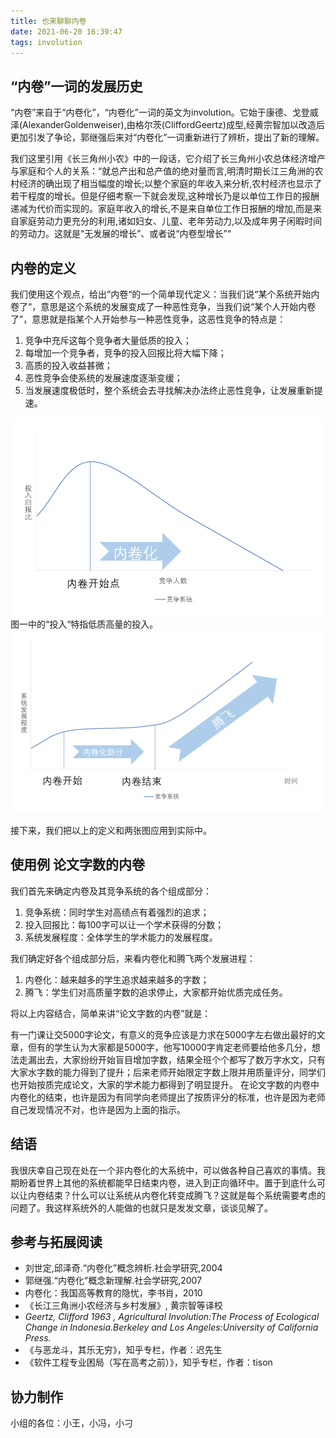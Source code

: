 ```yaml
---
title: 也来聊聊内卷
date: 2021-06-20 16:39:47
tags: involution 
---
```

## “内卷”一词的发展历史
“内卷”来自于“内卷化”，“内卷化”一词的英文为involution。它始于康德、戈登威泽(AlexanderGoldenweiser),由格尔茨(CliffordGeertz)成型,经黄宗智加以改造后更加引发了争论，郭继强后来对“内卷化”一词重新进行了辨析，提出了新的理解。

我们这里引用《长三角州小农》中的一段话，它介绍了长三角州小农总体经济增产与家庭和个人的关系：“就总产出和总产值的绝对量而言,明清时期长江三角洲的农村经济的确出现了相当幅度的增长;以整个家庭的年收入来分析,农村经济也显示了若干程度的增长。但是仔细考察一下就会发现,这种增长乃是以单位工作日的报酬递减为代价而实现的。家庭年收入的增长,不是来自单位工作日报酬的增加,而是来自家庭劳动力更充分的利用,诸如妇女、儿童、老年劳动力,以及成年男子闲暇时间的劳动力。这就是“无发展的增长”、或者说“内卷型增长”“

## 内卷的定义
我们使用这个观点，给出“内卷“的一个简单现代定义：当我们说“某个系统开始内卷了“，意思是这个系统的发展变成了一种恶性竞争，当我们说“某个人开始内卷了”，意思就是指某个人开始参与一种恶性竞争，这恶性竞争的特点是：
1. 竞争中充斥这每个竞争者大量低质的投入；
2. 每增加一个竞争者，竞争的投入回报比将大幅下降；
3. 高质的投入收益甚微；
4. 恶性竞争会使系统的发展速度逐渐变缓；
5. 当发展速度极低时，整个系统会去寻找解决办法终止恶性竞争，让发展重新提速。
 
 ![](./involution/1.png)
图一中的“投入“特指低质高量的投入。
 ![](./involution/2.png)
 
接下来，我们把以上的定义和两张图应用到实际中。

## 使用例 论文字数的内卷
我们首先来确定内卷及其竞争系统的各个组成部分：
1.	竞争系统：同时学生对高绩点有着强烈的追求；
2.	投入回报比：每100字可以让一个学术获得的分数；
3.	系统发展程度：全体学生的学术能力的发展程度。

我们确定好各个组成部分后，来看内卷化和腾飞两个发展进程：
1.	内卷化：越来越多的学生追求越来越多的字数；
2.	腾飞：学生们对高质量字数的追求停止，大家都开始优质完成任务。

将以上内容结合，简单来讲“论文字数的内卷”就是：

有一门课让交5000字论文，有意义的竞争应该是力求在5000字左右做出最好的文章，但有的学生认为大家都是5000字，他写10000字肯定老师要给他多几分，想法走漏出去，大家纷纷开始盲目增加字数，结果全班个个都写了数万字水文，只有大家水字数的能力得到了提升；后来老师开始限定字数上限并用质量评分，同学们也开始按质完成论文，大家的学术能力都得到了明显提升。
在论文字数的内卷中内卷化的结束，也许是因为有同学向老师提出了按质评分的标准，也许是因为老师自己发现情况不对，也许是因为上面的指示。

## 结语
我很庆幸自己现在处在一个非内卷化的大系统中，可以做各种自己喜欢的事情。我期盼着世界上其他的系统都能早日结束内卷，进入到正向循环中。置于到底什么可以让内卷结束？什么可以让系统从内卷化转变成腾飞？这就是每个系统需要考虑的问题了。我这样系统外的人能做的也就只是发发文章，谈谈见解了。


## 参考与拓展阅读
* 刘世定,邱泽奇.“内卷化”概念辨析.社会学研究,2004
* 郭继强.“内卷化”概念新理解.社会学研究,2007
* 内卷化：我国高等教育的隐忧，李书肖，2010
* 《长江三角洲小农经济与乡村发展》, 黄宗智等译校
* _Geertz, Clifford 1963 , Agricultural Involution:The Process of Ecological Change in Indonesia.Berkeley and Los Angeles:University of California Press._
* 《与恶龙斗，其乐无穷》，知乎专栏，作者：迟先生
* 《软件工程专业困局（写在高考之前）》，知乎专栏，作者：tison

## 协力制作
小组的各位：小王，小冯，小刁